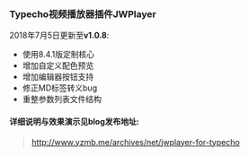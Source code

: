 ### Typecho视频播放器插件JWPlayer
2018年7月5日更新至**v1.0.8**: 
- 使用8.4.1版定制核心
- 增加自定义配色预览
- 增加编辑器按钮支持
- 修正MD标签转义bug
- 重整参数列表文件结构

#### 详细说明与效果演示见blog发布地址: 
 > http://www.yzmb.me/archives/net/jwplayer-for-typecho